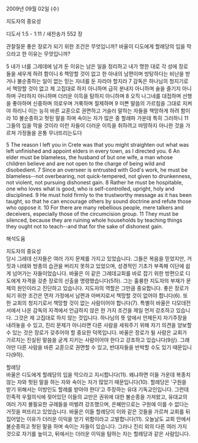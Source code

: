 2009년 09월 02일 (수)

지도자의 중요성



디도서 1:5 - 1:11 / 새찬송가 552 장


관찰질문
좋은 장로가 되기 위한 조건은 무엇입니까?
바울이 디도에게 할례당의 입을 막으라고 한 이유는 무엇입니까?

5 내가 너를 그레데에 남겨 둔 이유는 남은 일을 정리하고 내가 명한 대로 각 성에 장로들을 세우게 하려 함이니 6 책망할 것이 없고 한 아내의 남편이며 방탕하다는 비난을 받거나 불순종하는 일이 없는 믿는 자녀를 둔 자라야 할지라 7 감독은 하나님의 청지기로서 책망할 것이 없고 제 고집대로 하지 아니하며 급히 분내지 아니하며 술을 즐기지 아니하며 구타하지 아니하며 더러운 이득을 탐하지 아니하며 8 오직 나그네를 대접하며 선행을 좋아하며 신중하며 의로우며 거룩하며 절제하며 
9 미쁜 말씀의 가르침을 그대로 지켜야 하리니 이는 능히 바른 교훈으로 권면하고 거슬러 말하는 자들을 책망하게 하려 함이라 10 불순종하고 헛된 말을 하며 속이는 자가 많은 중 할례파 가운데 특히 그러하니 11 그들의 입을 막을 것이라 이런 자들이 더러운 이득을 취하려고 마땅하지 아니한 것을 가르쳐 가정들을 온통 무너뜨리는도다

5 The reason I left you in Crete was that you might straighten out what was left unfinished and appoint elders in every town, as I directed you. 6 An elder must be blameless, the husband of but one wife, a man whose children believe and are not open to the charge of being wild and disobedient. 7 Since an overseer is entrusted with God's work, he must be blameless--not overbearing, not quick-tempered, not given to drunkenness, not violent, not pursuing dishonest gain. 8 Rather he must be hospitable, one who loves what is good, who is self-controlled, upright, holy and disciplined. 9 He must hold firmly to the trustworthy message as it has been taught, so that he can encourage others by sound doctrine and refute those who oppose it. 
10 For there are many rebellious people, mere talkers and deceivers, especially those of the circumcision group. 11 They must be silenced, because they are ruining whole households by teaching things they ought not to teach--and that for the sake of dishonest gain.

해석도움





지도자의 중요성  
당시 그레데 신자들은 여러 가지 문제를 가지고 있었습니다. 그들은 복음을 믿었지만, 거짓과 나태와 방종의 습관을 버리지 못하고 있었으며, 성경적인 기초가 부족해 이단에 쉽게 넘어가는 자들이었습니다. 바울은 이 같은 그레데교회를 바로 잡기 위한 방편으로 디도에게 자격을 갖춘 장로의 선출을 명령했습니다(5하). 그는 훌륭한 지도자의 부재가 문제의 원인이라고 진단하고 있습니다. 지도자의 역할은 그만큼 중요합니다. 좋은 장로가 되기 위한 조건은 먼저 가정에서 남편과 아버지로서 책망할 것이 없어야 합니다(6). 또한 교회의 청지기로서 책망할 것이 없는 사람이어야 합니다(7). 특별히 바울은 디모데전서에서 나온 감독의 자격에서 언급하지 않은 한 가지 조건을 제일 먼저 강조하고 있습니다. 그것은 제 고집대로 하지 않는 것입니다. 하나님의 뜻 앞에서 언제든지 자기주장을 내려놓을 수 있고, 진리 문제가 아니라면 다른 사람을 세워주기 위해 자기 의견을 양보할 수 있는 것은 장로가 갖추어야 할 중요한 덕목입니다. 바울은 장로가 될 사람은 교회가 가르치는 진실된 말씀을 굳게 지키는 사람이어야 한다고 강조하고 있습니다(9상). 그래야만 다른 사람을 바른 교훈으로 권면할 수 있고, 반대자들을 반박할 수도 있기 때문입니다(9하). 

할례당  
바울은 디도에게 할례당의 입을 막으라고 지시합니다(11). 왜냐하면 이들 가운데 복종치 않는 자와 헛된 말을 하는 자와 속이는 자가 많았기 때문입니다(10). 할례당은 ‘구원을 받기 위해서는 이방인도 할례를 받아야 한다’고 주장하는 유대 기독교인입니다. 그런데 민족적 우월의식에 젖어있던 이들의 교만은 권위에 대한 불순종을 가져왔고, 유대교의 여러 가지 불필요한 규례들을 떠벌려 강조했으며, 은혜만으로는 구원에 이를 수 없다는 거짓을 퍼뜨리고 있었습니다. 바울은 이들 할례당이 이와 같은 것들을 가르쳐 교회를 뒤집어엎는 이유가 더러운 이익을 얻기 위함이라고 고발합니다(11). 오늘날도 교회 안에서 불순종하고 헛된 말을 하며 속이는 자들이 있습니다. 그러나 진리 외의 다른 여러 가지 것으로 자기를 높이고, 뒤에서는 더러운 이익을 탐하는 자는 할례당과 같은 사람입니다.